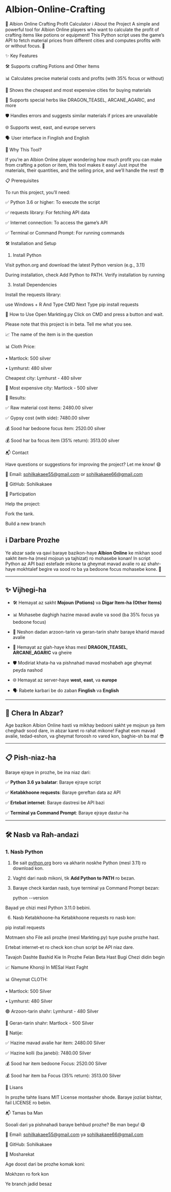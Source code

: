 # Albion-Online-Crafting
🧪 Albion Online Crafting Profit Calculator
ℹ️ About the Project
A simple and powerful tool for Albion Online players who want to calculate the profit of crafting items like potions or equipment! This Python script uses the game’s API to fetch material prices from different cities and computes profits with or without focus. 🌟

✨ Key Features


🛠 Supports crafting Potions and Other Items


📊 Calculates precise material costs and profits (with 35% focus or without)

🏰 Shows the cheapest and most expensive cities for buying materials

🌿 Supports special herbs like DRAGON_TEASEL, ARCANE_AGARIC, and more

🛡️ Handles errors and suggests similar materials if prices are unavailable

🌐 Supports west, east, and europe servers

🗣 User interface in Finglish and English

🎯 Why This Tool?

If you’re an Albion Online player wondering how much profit you can make from crafting a potion or item, this tool makes it easy! Just input the materials, their quantities, and the selling price, and we’ll handle the rest! 😎

📋 Prerequisites

To run this project, you’ll need:

✅ Python 3.6 or higher: To execute the script

✅ requests library: For fetching API data

✅ Internet connection: To access the game’s API

✅ Terminal or Command Prompt: For running commands

🛠 Installation and Setup

1. Install Python
   
Visit python.org  and download the latest Python version (e.g., 3.11)

During installation, check Add Python to PATH.
Verify installation by running

3. Install Dependencies
   
Install the requests library:

use Windows + R And Type CMD
Next Type 
pip install requests

🚀 How to Use
Open Markting.py
Click on CMD and press a button and wait.

Please note that this project is in beta. Tell me what you see.

📈 The name of the item is in the question

📊 Cloth Price:

• Martlock: 500 silver

• Lymhurst: 480 silver

Cheapest city: Lymhurst - 480 silver

🔴 Most expensive city: Martlock - 500 silver


🎯 Results:

✅ Raw material cost items: 2480.00 silver

✅ Gypsy cost (with side): 7480.00 silver

💰 Sood har bedoone focus item: 2520.00 silver

💰 Sood har ba focus item (35% return): 3513.00 silver

📬 Contact

Have questions or suggestions for improving the project? Let me know! 😄

📧 Email: sohilkakaee55@gmail.com or sohilkakaee66@gmail.com

🐙 GitHub: Sohilkakaee

🤝 Participation

Help the project:

Fork the tank.

Build a new branch

## ℹ️ Darbare Prozhe

Ye abzar sade va qavi baraye bazikon-haye **Albion Online** ke mikhan sood sakht item-ha (mesl mojoun ya tajhizat) ro mohasebe konan! In script Python az API bazi estefade mikone ta gheymat mavad avalie ro az shahr-haye mokhtalef begire va sood ro ba ya bedoone focus mohasebe kone. 🚀

---

## ✨ Vijhegi-ha

- 🛠 Hemayat az sakht **Mojoun (Potions)** va **Digar Item-ha (Other Items)**
  
- 📊 Mohasebe daghigh hazine mavad avalie va sood (ba 35% focus ya bedoone focus)
  
- 🏰 Neshon dadan arzoon-tarin va geran-tarin shahr baraye kharid mavad avalie
  
- 🌿 Hemayat az giah-haye khas mesl **DRAGON_TEASEL**, **ARCANE_AGARIC** va gheire
  
- 🛡️ Modiriat khata-ha va pishnahad mavad moshabeh age gheymat peyda nashod
  
- 🌐 Hemayat az server-haye **west**, **east**, va **europe**
   
- 🗣 Rabete karbari be do zaban **Finglish** va **English**

---

## 🎯 Chera In Abzar?

Age bazikon Albion Online hasti va mikhay bedooni sakht ye mojoun ya item cheghadr sood dare, in abzar karet ro rahat mikone! Faghat esm mavad avalie, tedad-eshon, va gheymat foroosh ro vared kon, baghie-sh ba ma! 😎

---

## 📋 Pish-niaz-ha

Baraye ejraye in prozhe, be ina niaz dari:  

✅ **Python 3.6 ya balatar**: Baraye ejraye script  

✅ **Ketabkhoone requests**: Baraye gereftan data az API  

✅ **Ertebat internet**: Baraye dastresi be API bazi  

✅ **Terminal ya Command Prompt**: Baraye ejraye dastur-ha

---

## 🛠 Nasb va Rah-andazi

### 1. Nasb Python

1. Be sait [python.org](https://www.python.org/downloads/) boro va akharin noskhe Python (mesl 3.11) ro download kon.
   
3. Vaghti dari nasb mikoni, tik **Add Python to PATH** ro bezan.
     
4. Baraye check kardan nasb, tuye terminal ya Command Prompt bezan:
   
   python --version
   
Bayad ye chizi mesl Python 3.11.0 bebini.

6. Nasb Ketabkhoone-ha
Ketabkhoone requests ro nasb kon:

pip install requests
   
Motmaen  sho File asli prozhe (mesl Markting.py) tuye pushe prozhe hast.

Ertebat internet-et ro check kon chun script be API niaz dare.


Tavajoh Dashte Bashid Kie In Prozhe Felan Beta Hast Bugi Chezi didin begin

📈 Namune Khoroji In MESal Hast Faght



📊 Gheymat CLOTH:

  • Martlock: 500 Silver
  
  • Lymhurst: 480 Silver
  
🟢 Arzoon-tarin shahr: Lymhurst - 480 Silver

🔴 Geran-tarin shahr: Martlock - 500 Silver


🎯 Natije:

✅ Hazine mavad avalie har item: 2480.00 Silver

✅ Hazine kolli (ba janebi): 7480.00 Silver

💰 Sood har item bedoone Focus: 2520.00 Silver

💰 Sood har item ba Focus (35% return): 3513.00 Silver


📜 Lisans

In prozhe tahte lisans MIT License montasher shode. Baraye joziiat bishtar, fail LICENSE ro bebin.

📬 Tamas ba Man

Sooali dari ya pishnahadi baraye behbud prozhe? Be man begu! 😄

📧 Email: sohilkakaee55@gmail.com ya sohilkakaee66@gmail.com

🐙 GitHub: Sohilkakaee

🤝 Mosharekat

Age doost dari be prozhe komak koni:

Mokhzen ro fork kon

Ye branch jadid besaz
